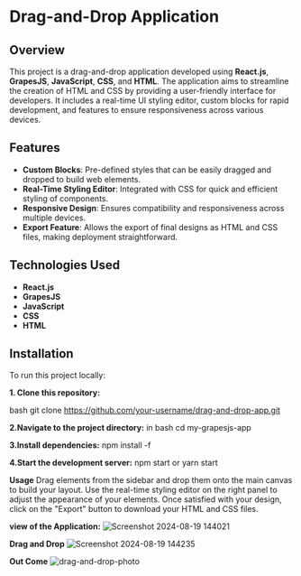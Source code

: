 
# Drag-and-Drop Application

## Overview
This project is a drag-and-drop application developed using **React.js**, **GrapesJS**, **JavaScript**, **CSS**, and **HTML**. The application aims to streamline the creation of HTML and CSS by providing a user-friendly interface for developers. It includes a real-time UI styling editor, custom blocks for rapid development, and features to ensure responsiveness across various devices.

## Features
- **Custom Blocks**: Pre-defined styles that can be easily dragged and dropped to build web elements.
- **Real-Time Styling Editor**: Integrated with CSS for quick and efficient styling of components.
- **Responsive Design**: Ensures compatibility and responsiveness across multiple devices.
- **Export Feature**: Allows the export of final designs as HTML and CSS files, making deployment straightforward.

## Technologies Used
- **React.js**
- **GrapesJS**
- **JavaScript**
- **CSS**
- **HTML**

## Installation

To run this project locally:

**1. Clone this repository:**   
  
bash
   git clone https://github.com/your-username/drag-and-drop-app.git
   
**2.Navigate to the project directory:** 
in bash  cd my-grapesjs-app
  
**3.Install dependencies:**
  npm install -f
  
**4.Start the development server:**
  npm start or yarn start
  
**Usage**
Drag elements from the sidebar and drop them onto the main canvas to build your layout.
Use the real-time styling editor on the right panel to adjust the appearance of your elements.
Once satisfied with your design, click on the "Export" button to download your HTML and CSS files.

**view of the Application:**
![Screenshot 2024-08-19 144021](https://github.com/user-attachments/assets/9e9c9866-44a8-4406-8175-7ea5af15ccaa)

**Drag and Drop**
![Screenshot 2024-08-19 144235](https://github.com/user-attachments/assets/a03d7df4-83b7-43a2-8283-593af194c41d)

**Out Come**
![drag-and-drop-photo](https://github.com/user-attachments/assets/e8ac07fe-8134-4867-aac7-f72a15ae4436)


